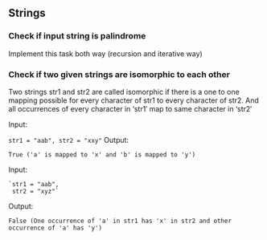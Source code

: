 ## Strings
### Check if input string is palindrome
  Implement this task both way (recursion and iterative way)

### Check if two given strings are isomorphic to each other
Two strings str1 and str2 are called isomorphic if there is a one to one mapping possible for every character of str1 to every character of str2. And all occurrences of every character in ‘str1′ map to same character in ‘str2′

  Input:

   `str1 = "aab",
    str2 = "xxy"`
  Output:

   `True ('a' is mapped to 'x' and 'b' is mapped to 'y')`

  Input:  

    `str1 = "aab",
     str2 = "xyz"`  

  Output:

   `False (One occurrence of 'a' in str1 has 'x' in str2 and other occurrence of 'a' has 'y')`
